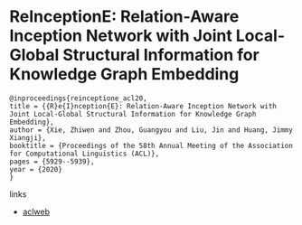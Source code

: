 # ReInceptionE: Relation-Aware Inception Network with Joint Local-Global Structural Information for Knowledge Graph Embedding

```
@inproceedings{reinceptione_acl20,
title = {{R}e{I}nception{E}: Relation-Aware Inception Network with Joint Local-Global Structural Information for Knowledge Graph Embedding},
author = {Xie, Zhiwen and Zhou, Guangyou and Liu, Jin and Huang, Jimmy Xiangji},
booktitle = {Proceedings of the 58th Annual Meeting of the Association for Computational Linguistics (ACL)},
pages = {5929--5939},
year = {2020}
}
```

links
- [aclweb](https://www.aclweb.org/anthology/2020.acl-main.526/)
